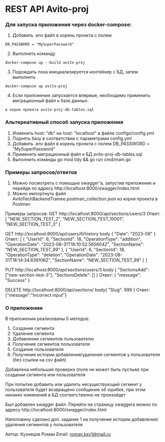 # REST API Avito-proj

### Для запуска приложения через docker-compose:

1. Добавить .env файл в корень проекта с полем 

```
DB_PASSWORD = "MySuperPassword"
```

2. Выполнить команду

```
docker-compose up --build avito-proj 
```

3. Подождать пока инициализируется контейнер с БД, затем выполнить

``` 
docker-compose up avito-proj
```

4. Если приложение запускается впервые, необходимо применить миграционный файл к базе данных:

```
в корне проекта avito-proj-db-tables.sql
```

### Альтернативный способ запуска приложения

1. Изменить host: "db" на host: "localhost" в файле configs/config.yml
2. Поднять базу в соответствии с параметрами config.yml
3. Добавить .env файл в корень проекта с полем DB_PASSWORD = "MySuperPassword"
4. Применить миграционный файл к БД avito-proj-db-tables.sql
5. Выполнить команды go mod tidy && go run cmd/main.go


### Примеры запросов/ответов

1. Можно посмотреть с помощью swagger'a, запустив приложение и перейдя по адресу 
http://localhost:8000/swagger/index.html
2. Можно импортнуть файл AvitoTechBackendTrainee.postman_collection.json из корня проекта  в Postman

Примеры запросов: 
GET http://localhost:8000/api/sections/users/3 
Ответ: [
    "NEW_SECTION_TEST_2",
    "NEW_SECTION_TEST_10001",
    "NEW_SECTION_TEST_3"
]

GET http://localhost:8000/api/users/6/history
body { "Date": "2023-08" }
Ответ: [
    {
        "UserId": 6,
        "SectionId": 18,
        "OperationType": "addition",
        "OperationDate": "2023-08-31T18:10:52.565604Z",
        "SectionName": "NEW_SECTION_TEST_99"
    },
    {
        "UserId": 6,
        "SectionId": 18,
        "OperationType": "deletion",
        "OperationDate": "2023-08-31T18:14:34.639106Z",
        "SectionName": "NEW_SECTION_TEST_99"
    }
]

PUT http://localhost:8000/api/sections/users/3
body {
    "SectionsAdd": ["new-section-test-3"],
    "SectionsDelete": []
}
Ответ: {
    "message": "Success"
}

DELETE http://localhost:8000/api/sections/
body{
    "Slug": 999
}
Ответ: {"message":"Incorrect input"}
### О приложении

В приложении реализованы 5 методов:
1. Создание сегмента
2. Удаление сегмента
3. Добавление сегментов пользователю
4. Получение сегментов пользователя 
5. Создание пользователя
6. Получение истории добавления/удаления сегментов у пользователя (без ссылки на csv файл)

Добавлена небольшая проверка (поле не может быть пустым) при создании сегмента или пользователя

При попытке добавить или удалить несуществующий сегмент у пользователя будет возвращено сообщение об ошибке, при этом никаких изменений в БД соответственно не произойдет

Был добавлен swagger файл. Перейти на страницу swaggera можно по адресу 
http://localhost:8000/swagger/index.html

Наполовину сделано доп. задание 1 на получение истории добавления/удаления сегментов у пользователя

Автор: Кузнецов Роман
Email: roman.ksv1@mail.ru
